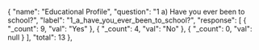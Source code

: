 {
            "name": "Educational Profile",
            "question": "1 a) Have you ever been to school?",
            "label": "1_a_have_you_ever_been_to_school?",
            "response": [
                {
                    "_count": 9,
                    "val": "Yes"
                },
                {
                    "_count": 4,
                    "val": "No"
                },
                {
                    "_count": 0,
                    "val": null
                }
            ],
            "total": 13
        },



<!-- const startYear = 1960,
  endYear = 2018,
  btn = document.getElementById("play-pause-button"),
  input = document.getElementById("play-range"),
  nbr = 20;

let dataset, chart;


/*
 * Animate dataLabels functionality
 */
(function(H) {
  const FLOAT = /^-?\d+\.?\d*$/;

  // Add animated textSetter, just like fill/strokeSetters
  H.Fx.prototype.textSetter = function() {
    let startValue = this.start.replace(/ /g, ""),
      endValue = this.end.replace(/ /g, ""),
      currentValue = this.end.replace(/ /g, "");

    if ((startValue || "").match(FLOAT)) {
      startValue = parseInt(startValue, 10);
      endValue = parseInt(endValue, 10);

      // No support for float
      currentValue = Highcharts.numberFormat(
        Math.round(startValue + (endValue - startValue) * this.pos),
        0
      );
    }

    this.elem.endText = this.end;

    this.elem.attr(this.prop, currentValue, null, true);
  };

  // Add textGetter, not supported at all at this moment:
  H.SVGElement.prototype.textGetter = function() {
    const ct = this.text.element.textContent || "";
    return this.endText ? this.endText : ct.substring(0, ct.length / 2);
  };

  // Temporary change label.attr() with label.animate():
  // In core it's simple change attr(...) => animate(...) for text prop
  H.wrap(H.Series.prototype, "drawDataLabels", function(proceed) {
    const attr = H.SVGElement.prototype.attr,
      chart = this.chart;

    if (chart.sequenceTimer) {
      this.points.forEach(point =>
        (point.dataLabels || []).forEach(
          label =>
          (label.attr = function(hash) {
            if (hash && hash.text !== undefined) {
              const text = hash.text;

              delete hash.text;

              return this
                .attr(hash)
                .animate({
                  text
                });
            }
            return attr.apply(this, arguments);

          })
        )
      );
    }

    const ret = proceed.apply(
      this,
      Array.prototype.slice.call(arguments, 1)
    );

    this.points.forEach(p =>
      (p.dataLabels || []).forEach(d => (d.attr = attr))
    );

    return ret;
  });
}(Highcharts));


function getData(year) {
  const output = Object.entries(dataset)
    .map(country => {
      const [countryName, countryData] = country;
      return [countryName, Number(countryData[year])];
    })
    .sort((a, b) => b[1] - a[1]);
  return [output[0], output.slice(1, nbr)];
}

function getSubtitle() {
  const population = (getData(input.value)[0][1] / 1000000000).toFixed(2);
  return `<span style="font-size: 80px">${input.value}</span>
        <br>
        <span style="font-size: 22px">
            Total: <b>: ${population}</b> billion
        </span>`;
}

(async () => {

  dataset = await fetch(
    'https://demo-live-data.highcharts.com/population.json'
  ).then(response => response.json());


  chart = Highcharts.chart("container", {
    chart: {
      animation: {
        duration: 500
      },
      marginRight: 50
    },
    title: {
      text: 'World population by country',
      align: 'left'
    },
    subtitle: {
      useHTML: true,
      text: getSubtitle(),
      floating: true,
      align: 'right',
      verticalAlign: 'middle',
      y: -20,
      x: -100
    },

    legend: {
      enabled: false
    },
    xAxis: {
      type: "category"
    },
    yAxis: {
      opposite: true,
      tickPixelInterval: 150,
      title: {
        text: null
      }
    },
    plotOptions: {
      series: {
        animation: false,
        groupPadding: 0,
        pointPadding: 0.1,
        borderWidth: 0,
        colorByPoint: true,
        dataSorting: {
          enabled: true,
          matchByName: true
        },
        type: "bar",
        dataLabels: {
          enabled: true
        }
      }
    },
    series: [{
      type: 'bar',
      name: startYear,
      data: getData(startYear)[1]
    }],
    responsive: {
      rules: [{
        condition: {
          maxWidth: 550
        },
        chartOptions: {
          xAxis: {
            visible: false
          },
          subtitle: {
            x: 0
          },
          plotOptions: {
            series: {
              dataLabels: [{
                enabled: true,
                y: 8
              }, {
                enabled: true,
                format: '{point.name}',
                y: -8,
                style: {
                  fontWeight: 'normal',
                  opacity: 0.7
                }
              }]
            }
          }
        }
      }]
    }
  });
})();

/*
 * Pause the timeline, either when the range is ended, or when clicking the pause button.
 * Pausing stops the timer and resets the button to play mode.
 */
function pause(button) {
  button.title = "play";
  button.className = "fa fa-play";
  clearTimeout(chart.sequenceTimer);
  chart.sequenceTimer = undefined;
}

/*
 * Update the chart. This happens either on updating (moving) the range input,
 * or from a timer when the timeline is playing.
 */
function update(increment) {
  if (increment) {
    input.value = parseInt(input.value, 10) + increment;
  }
  if (input.value >= endYear) {
    // Auto-pause
    pause(btn);
  }

  chart.update({
      subtitle: {
        text: getSubtitle()
      }
    },
    false,
    false,
    false
  );

  chart.series[0].update({
    name: input.value,
    data: getData(input.value)[1]
  });
}

/*
 * Play the timeline.
 */
function play(button) {
  button.title = "pause";
  button.className = "fa fa-pause";
  chart.sequenceTimer = setInterval(function() {
    update(1);
  }, 500);
}

btn.addEventListener("click", function() {
  if (chart.sequenceTimer) {
    pause(this);
  } else {
    play(this);
  }
});
/*
 * Trigger the update on the range bar click.
 */
input.addEventListener("click", function() {
  update();
}); -->